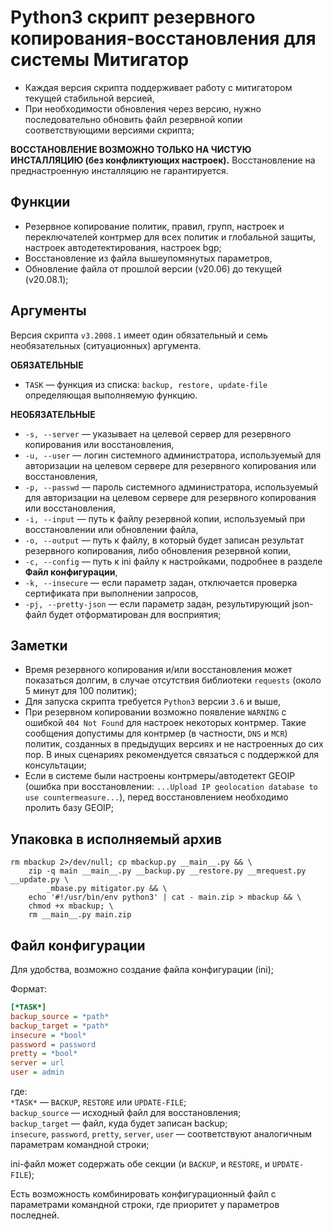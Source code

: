 # Python3 cкрипт резервного копирования-восстановления для системы Митигатор

* Каждая версия скрипта поддерживает работу с митигатором текущей стабильной версией,
* При необходимости обновления через версию, нужно последовательно обновить файл
    резервной копии соответствующими версиями скрипта;

**ВОССТАНОВЛЕНИЕ ВОЗМОЖНО ТОЛЬКО НА ЧИСТУЮ ИНСТАЛЛЯЦИЮ (без конфликтующих настроек).**
    Восстановление на преднастроенную инсталляцию не гарантируется.

## Функции

* Резервное копирование политик, правил, групп, настроек и переключателей контрмер
    для всех политик и глобальной защиты, настроек автодетектирования, настроек bgp;
* Восстановление из файла вышеупомянутых параметров,
* Обновление файла от прошлой версии (v20.06) до текущей (v20.08.1);

## Аргументы

Версия скрипта `v3.2008.1` имеет один обязательный и семь необязательных (ситуационных) аргумента.

**ОБЯЗАТЕЛЬНЫЕ**

* `TASK` — функция из списка: `backup, restore, update-file` определяющая выполняемую функцию.

**НЕОБЯЗАТЕЛЬНЫЕ**

* `-s, --server` — указывает на целевой сервер для резервного копирования
    или восстановления,
* `-u, --user` — логин системного администратора, используемый
    для авторизации на целевом сервере для резервного копирования или восстановления,
* `-p, --passwd` — пароль системного администратора, используемый
    для авторизации на целевом сервере для резервного копирования или восстановления,
* `-i, --input` — путь к файлу резервной копии,
    используемый при восстановлении или обновлении файла,
* `-o, --output` — путь к файлу, в который будет записан результат
    резервного копирования, либо обновления резервной копии,
* `-c, --config` — путь к ini файлу к настройками,
    подробнее в разделе **Файл конфигурации**,
* `-k, --insecure` — если параметр задан,
    отключается проверка сертификата при выполнении запросов,
* `-pj, --pretty-json` — если параметр задан,
    результирующий json-файл будет отформатирован для восприятия;

## Заметки

* Время резервного копирования и/или восстановления может показаться долгим,
    в случае отсутствия библиотеки `requests` (около 5 минут для 100 политик);
* Для запуска скрипта требуется `Python3` версии `3.6` и выше,
* При резервном копировании возможно появление `WARNING`
    с ошибкой `404 Not Found` для настроек некоторых контрмер.
    Такие сообщения допустимы для контрмер (в частности, `DNS` и `MCR`) политик,
    созданных в предыдущих версиях и не настроенных до сих пор.
В иных сценариях рекомендуется связаться с поддержкой для консультации;
* Если в системе были настроены контрмеры/автодетект GEOIP
    (ошибка при восстановлении:
    `...Upload IP geolocation database to use countermeasure...`),
    перед восстановлением необходимо пролить базу GEOIP;

## Упаковка в исполняемый архив

```shellscript
rm mbackup 2>/dev/null; cp mbackup.py __main__.py && \
    zip -q main __main__.py __backup.py __restore.py __mrequest.py __update.py \
        _mbase.py mitigator.py && \
    echo '#!/usr/bin/env python3' | cat - main.zip > mbackup && \
    chmod +x mbackup; \
    rm __main__.py main.zip
```

## Файл конфигурации

Для удобства, возможно создание файла конфигурации (ini);

Формат:

```ini
[*TASK*]
backup_source = *path*
backup_target = *path*
insecure = *bool*
password = password
pretty = *bool*
server = url
user = admin
```

где:\
`*TASK*` — `BACKUP`, `RESTORE` или `UPDATE-FILE`;\
`backup_source` — исходный файл для восстановления;\
`backup_target` — файл, куда будет записан backup;\
`insecure`, `password`, `pretty`, `server`, `user`
— соответствуют аналогичным параметрам командной строки;

ini-файл может содержать обе секции
(и `BACKUP`, и `RESTORE`, и `UPDATE-FILE`);

Есть возможность комбинировать конфигурационный файл
с параметрами командной строки, где приоритет у параметров последней.
